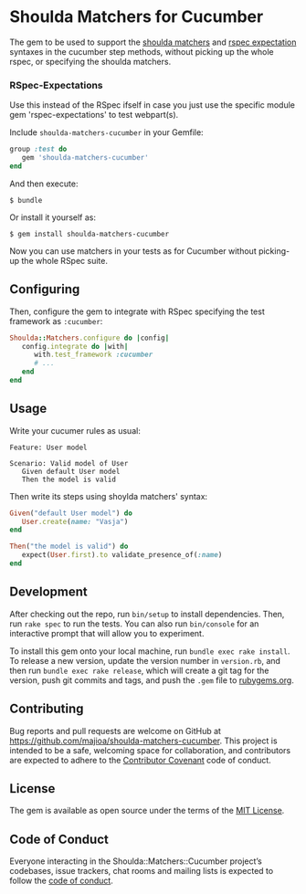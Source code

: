 # Shoulda Matchers for Cucumber

The gem to be used to support the [shoulda matchers](https://github.com/thoughtbot/shoulda-matchers) and [rspec expectation](https://github.com/rspec/rspec-expectations) syntaxes in the cucumber step methods, without picking up the whole rspec, or specifying the shoulda matchers.

[version-badge]: https://img.shields.io/gem/v/shoulda-matchers-cucumber.svg
[rubygems]: https://rubygems.org/gems/shoulda-matchers-cucumber
[travis-badge]: https://img.shields.io/travis/thoughtbot/shoulda-matchers-cucumber/master.svg
[travis]: https://travis-ci.org/thoughtbot/shoulda-matchers-cucumber
[downloads-total]: https://img.shields.io/gem/dt/shoulda-matchers-cucumber.svg
[downloads-badge]: https://img.shields.io/gem/dtv/shoulda-matchers-cucumber.svg
[downloads-badge]: https://img.shields.io/gem/dtv/shoulda-matchers-cucumber.svg
[hound-badge]: https://img.shields.io/badge/Reviewed_by-Hound-8E64B0.svg
[hound]: https://houndci.com

### RSpec-Expectations

Use this instead of the RSpec ifself in case you just use the specific module gem
'rspec-expectations' to test webpart(s).

Include `shoulda-matchers-cucumber` in your Gemfile:

``` ruby
group :test do
   gem 'shoulda-matchers-cucumber'
end
```

And then execute:

    $ bundle

Or install it yourself as:

    $ gem install shoulda-matchers-cucumber

Now you can use matchers in your tests as for Cucumber without picking-up the whole RSpec suite.

## Configuring
Then, configure the gem to integrate with RSpec specifying the test framework as `:cucumber`:

``` ruby
Shoulda::Matchers.configure do |config|
   config.integrate do |with|
      with.test_framework :cucumber
      # ...
   end
end
```

## Usage

Write your cucumer rules as usual:

```cucumber
Feature: User model

Scenario: Valid model of User
   Given default User model
   Then the model is valid
```

Then write its steps using shoylda matchers' syntax:

```ruby
Given("default User model") do
   User.create(name: "Vasja")
end

Then("the model is valid") do
   expect(User.first).to validate_presence_of(:name)
end
```

## Development

After checking out the repo, run `bin/setup` to install dependencies. Then, run `rake spec` to run the tests. You can also run `bin/console` for an interactive prompt that will allow you to experiment.

To install this gem onto your local machine, run `bundle exec rake install`. To release a new version, update the version number in `version.rb`, and then run `bundle exec rake release`, which will create a git tag for the version, push git commits and tags, and push the `.gem` file to [rubygems.org](https://rubygems.org).

## Contributing

Bug reports and pull requests are welcome on GitHub at https://github.com/majioa/shoulda-matchers-cucumber. This project is intended to be a safe, welcoming space for collaboration, and contributors are expected to adhere to the [Contributor Covenant](http://contributor-covenant.org) code of conduct.

## License

The gem is available as open source under the terms of the [MIT License](https://opensource.org/licenses/MIT).

## Code of Conduct

Everyone interacting in the Shoulda::Matchers::Cucumber project’s codebases, issue trackers, chat rooms and mailing lists is expected to follow the [code of conduct](https://github.com/majioa/shoulda-matchers-cucumber/blob/master/CODE_OF_CONDUCT.md).
